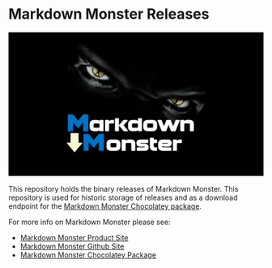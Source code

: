 ﻿# Markdown Monster Releases

![Markdown Monster Logo](MarkdownMonsterLogo.png)

This repository holds the binary releases of Markdown Monster. This repository is used for historic storage of releases and as a download endpoint for the [Markdown Monster Chocolatey package](https://chocolatey.org/packages/MarkdownMonster).

For more info on Markdown Monster please see:

* [Markdown Monster Product Site](https://markdownmonster.west-wind.com)
* [Markdown Monster Github Site](https://github.com/RickStrahl/MarkdownMonster)
* [Markdown Monster Chocolatey Package](https://chocolatey.org/packages/MarkdownMonster)

